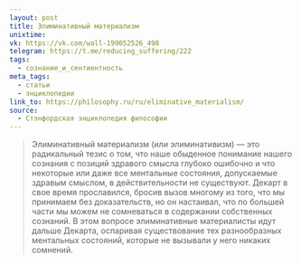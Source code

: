 ```yaml
---
layout: post
title: Элиминативный материализм
unixtime: 
vk: https://vk.com/wall-199052526_498
telegram: https://t.me/reducing_suffering/222
tags:
  - сознание_и_сентиентность
meta_tags:
  - статьи
  - энциклопедии
link_to: https://philosophy.ru/ru/eliminative_materialism/
source:
  - Стэнфордская энциклопедия философии
---
```

>Элиминативный материализм (или элиминативизм) — это радикальный тезис о том, что наше обыденное понимание нашего сознания с позиций здравого смысла глубоко ошибочно и что некоторые или даже все ментальные состояния, допускаемые здравым смыслом, в действительности не существуют. Декарт в свое время прославился, бросив вызов многому из того, что мы принимаем без доказательств, но он настаивал, что по большей части мы можем не сомневаться в содержании собственных сознаний. В этом вопросе элиминативные материалисты идут дальше Декарта, оспаривая существование тех разнообразных ментальных состояний, которые не вызывали у него никаких сомнений.
